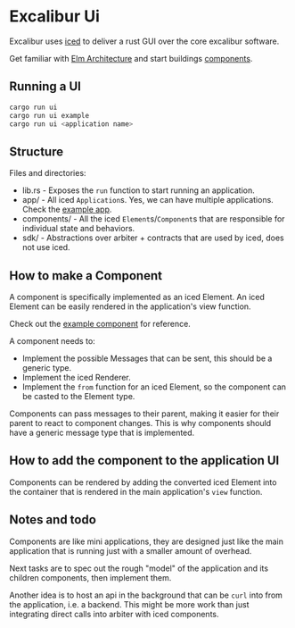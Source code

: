 # Excalibur Ui

Excalibur uses [iced](https://github.com/iced-rs/iced) to deliver a rust GUI over the core excalibur software.

Get familiar with [Elm Architecture](https://guide.elm-lang.org/architecture/) and start buildings [components](./src/components/).

## Running a UI

```bash
cargo run ui
cargo run ui example
cargo run ui <application name>
```

## Structure
Files and directories:
- lib.rs - Exposes the `run` function to start running an application.
- app/ - All iced `Application`s. Yes, we can have multiple applications. Check the [example app](./src/app/example.rs).
- components/ - All the iced `Element`s/`Component`s that are responsible for individual state and behaviors.
- sdk/ - Abstractions over arbiter + contracts that are used by iced, does not use iced.

## How to make a Component

A component is specifically implemented as an iced Element. An iced Element can be easily rendered in the application's view function.

Check out the [example component](./src/components/example.rs) for reference.

A component needs to:
- Implement the possible Messages that can be sent, this should be a generic type.
- Implement the iced Renderer.
- Implement the `from` function for an iced Element, so the component can be casted to the Element type.

Components can pass messages to their parent, making it easier for their parent to react to component changes. This is why components should have a generic message type that is implemented.

## How to add the component to the application UI

Components can be rendered by adding the converted iced Element into the container that is rendered in the main application's `view` function.


## Notes and todo

Components are like mini applications, they are designed just like the main application that is running just with a smaller amount of overhead.

Next tasks are to spec out the rough "model" of the application and its children components, then implement them.

Another idea is to host an api in the background that can be `curl` into from the application, i.e. a backend. This might be more work than just integrating direct calls into arbiter with iced components.